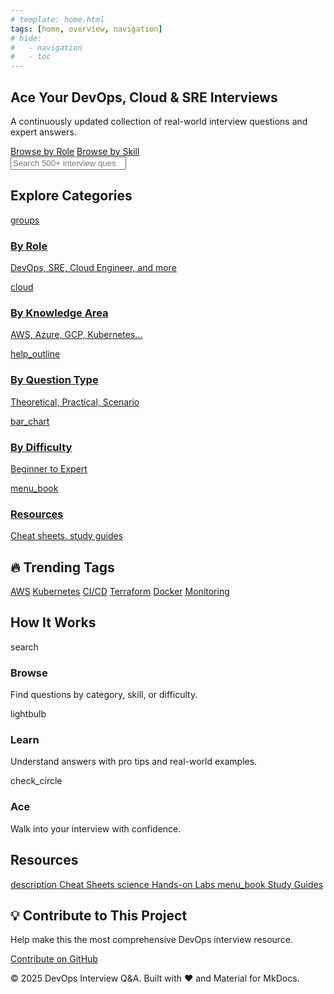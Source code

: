 ```yaml
---
# template: home.html
tags: [home, overview, navigation]
# hide:
#   - navigation
#   - toc
---
```


<!-- Hero Section -->
<section class="hero">
  <div class="hero-content">
    <h1>Ace Your <span class="highlight">DevOps</span>, <span class="highlight">Cloud</span> & SRE Interviews</h1>
    <p class="subheading">A continuously updated collection of real-world interview questions and expert answers.</p>
    <div class="cta-buttons">
      <a href="by-role/index.html" class="btn primary">Browse by Role</a>
      <a href="by-knowledge-area/index.html" class="btn secondary">Browse by Skill</a>
    </div>
  </div>
</section>

<!-- Search Bar -->
<section class="search-section">
  <input type="search" id="search-query" placeholder="Search 500+ interview questions...">
</section>

<!-- Category Cards -->
<section class="categories">
  <h2>Explore Categories</h2>
  <div class="category-grid">
    <a class="category-card" href="by-role/index.html">
      <span class="material-icons">groups</span>
      <h3>By Role</h3>
      <p>DevOps, SRE, Cloud Engineer, and more</p>
    </a>
    <a class="category-card" href="by-knowledge-area/index.html">
      <span class="material-icons">cloud</span>
      <h3>By Knowledge Area</h3>
      <p>AWS, Azure, GCP, Kubernetes...</p>
    </a>
    <a class="category-card" href="by-question-type/index.html">
      <span class="material-icons">help_outline</span>
      <h3>By Question Type</h3>
      <p>Theoretical, Practical, Scenario</p>
    </a>
    <a class="category-card" href="by-difficulty-level/index.html">
      <span class="material-icons">bar_chart</span>
      <h3>By Difficulty</h3>
      <p>Beginner to Expert</p>
    </a>
    <a class="category-card" href="resources/index.html">
      <span class="material-icons">menu_book</span>
      <h3>Resources</h3>
      <p>Cheat sheets, study guides</p>
    </a>
  </div>
</section>

<!-- Featured Tags -->
<section class="tags-section">
  <h2>🔥 Trending Tags</h2>
  <div class="tag-list">
    <a href="tags/aws/" class="tag">AWS</a>
    <a href="tags/kubernetes/" class="tag">Kubernetes</a>
    <a href="tags/ci-cd/" class="tag">CI/CD</a>
    <a href="tags/terraform/" class="tag">Terraform</a>
    <a href="tags/docker/" class="tag">Docker</a>
    <a href="tags/monitoring/" class="tag">Monitoring</a>
  </div>
</section>

<!-- How It Works -->
<section class="how-it-works">
  <h2>How It Works</h2>
  <div class="steps">
    <div class="step">
      <span class="material-icons">search</span>
      <h3>Browse</h3>
      <p>Find questions by category, skill, or difficulty.</p>
    </div>
    <div class="step">
      <span class="material-icons">lightbulb</span>
      <h3>Learn</h3>
      <p>Understand answers with pro tips and real-world examples.</p>
    </div>
    <div class="step">
      <span class="material-icons">check_circle</span>
      <h3>Ace</h3>
      <p>Walk into your interview with confidence.</p>
    </div>
  </div>
</section>

<!-- Resources -->
<section class="resources-section">
  <h2>Resources</h2>
  <div class="resource-grid">
    <a href="resources/cheatsheets.html" class="resource-card">
      <span class="material-icons">description</span>
      Cheat Sheets
    </a>
    <a href="resources/labs.html" class="resource-card">
      <span class="material-icons">science</span>
      Hands-on Labs
    </a>
    <a href="resources/guides.html" class="resource-card">
      <span class="material-icons">menu_book</span>
      Study Guides
    </a>
  </div>
</section>

<!-- Contribute -->
<section class="contribute-section">
  <h2>💡 Contribute to This Project</h2>
  <p>Help make this the most comprehensive DevOps interview resource.</p>
  <a href="https://github.com/your-repo" class="btn primary">Contribute on GitHub</a>
</section>

<!-- Footer -->
<footer class="footer">
  <p>© 2025 DevOps Interview Q&A. Built with ❤️ and Material for MkDocs.</p>
</footer>
